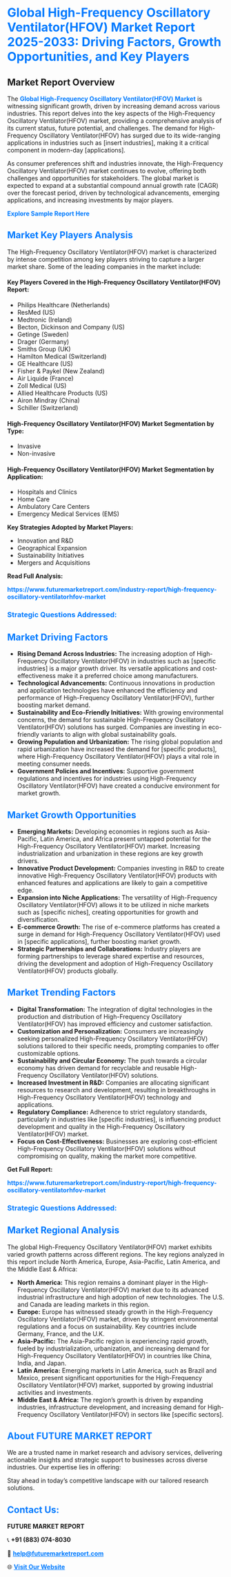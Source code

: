 <h1 style="color: #007BFF;">Global High-Frequency Oscillatory Ventilator(HFOV) Market Report 2025-2033: Driving Factors, Growth Opportunities, and Key Players</h1>

<section id="overview">
<h2>Market Report Overview</h2>
<p>The <a href="https://www.futuremarketreport.com/industry-report/high-frequency-oscillatory-ventilatorhfov-market" style="color: #007BFF; text-decoration: none;"><strong>Global High-Frequency Oscillatory Ventilator(HFOV) Market</strong></a> is witnessing significant growth, driven by increasing demand across various industries. This report delves into the key aspects of the High-Frequency Oscillatory Ventilator(HFOV) market, providing a comprehensive analysis of its current status, future potential, and challenges. The demand for High-Frequency Oscillatory Ventilator(HFOV) has surged due to its wide-ranging applications in industries such as [insert industries], making it a critical component in modern-day [applications].</p>
<p>As consumer preferences shift and industries innovate, the High-Frequency Oscillatory Ventilator(HFOV) market continues to evolve, offering both challenges and opportunities for stakeholders. The global market is expected to expand at a substantial compound annual growth rate (CAGR) over the forecast period, driven by technological advancements, emerging applications, and increasing investments by major players.</p>
</section>

<section id="overview">
<p><a href="https://www.futuremarketreport.com/request-sample/reportId=54752" style="color: #007BFF; text-decoration: none;"><strong>Explore Sample Report Here</strong></a></p>
</section>

<section id="key-players">
<h2 style="color: #007BFF;">Market Key Players Analysis</h2>
<p>The High-Frequency Oscillatory Ventilator(HFOV) market is characterized by intense competition among key players striving to capture a larger market share. Some of the leading companies in the market include:</p>
<h4>Key Players Covered in the High-Frequency Oscillatory Ventilator(HFOV) Report:</h4>
<ul><li>Philips Healthcare (Netherlands)</li><li>ResMed (US)</li><li>Medtronic (Ireland)</li><li>Becton, Dickinson and Company (US)</li><li>Getinge (Sweden)</li><li>Drager (Germany)</li><li>Smiths Group (UK)</li><li>Hamilton Medical (Switzerland)</li><li>GE Healthcare (US)</li><li>Fisher &amp; Paykel (New Zealand)</li><li>Air Liquide (France)</li><li>Zoll Medical (US)</li><li>Allied Healthcare Products (US)</li><li>Airon Mindray (China)</li><li>Schiller (Switzerland)</li></ul>
<h4>High-Frequency Oscillatory Ventilator(HFOV) Market Segmentation by Type:</h4>
<ul><li>Invasive</li><li>Non-invasive</li></ul>

<h4>High-Frequency Oscillatory Ventilator(HFOV) Market Segmentation by Application:</h4>
<ul><li>Hospitals and Clinics</li><li>Home Care</li><li>Ambulatory Care Centers</li><li>Emergency Medical Services (EMS)</li></ul>
<p><strong>Key Strategies Adopted by Market Players:</strong></p>
<ul>
<li>Innovation and R&D</li>
<li>Geographical Expansion</li>
<li>Sustainability Initiatives</li>
<li>Mergers and Acquisitions</li>
</ul>
</section>

<section>
<p><strong>Read Full Analysis: </strong></p><a href="https://www.futuremarketreport.com/industry-report/high-frequency-oscillatory-ventilatorhfov-market" style="color: #007BFF; text-decoration: none;"><strong>https://www.futuremarketreport.com/industry-report/high-frequency-oscillatory-ventilatorhfov-market</strong></a>
<h3 style="color: #007BFF;">Strategic Questions Addressed:</h3>
</section>

<section id="driving-factors">
<h2 style="color: #007BFF;">Market Driving Factors</h2>
<ul>
<li><strong>Rising Demand Across Industries:</strong> The increasing adoption of High-Frequency Oscillatory Ventilator(HFOV) in industries such as [specific industries] is a major growth driver. Its versatile applications and cost-effectiveness make it a preferred choice among manufacturers.</li>
<li><strong>Technological Advancements:</strong> Continuous innovations in production and application technologies have enhanced the efficiency and performance of High-Frequency Oscillatory Ventilator(HFOV), further boosting market demand.</li>
<li><strong>Sustainability and Eco-Friendly Initiatives:</strong> With growing environmental concerns, the demand for sustainable High-Frequency Oscillatory Ventilator(HFOV) solutions has surged. Companies are investing in eco-friendly variants to align with global sustainability goals.</li>
<li><strong>Growing Population and Urbanization:</strong> The rising global population and rapid urbanization have increased the demand for [specific products], where High-Frequency Oscillatory Ventilator(HFOV) plays a vital role in meeting consumer needs.</li>
<li><strong>Government Policies and Incentives:</strong> Supportive government regulations and incentives for industries using High-Frequency Oscillatory Ventilator(HFOV) have created a conducive environment for market growth.</li>
</ul>
</section>

<section id="growth-opportunities">
<h2 style="color: #007BFF;">Market Growth Opportunities</h2>
<ul>
<li><strong>Emerging Markets:</strong> Developing economies in regions such as Asia-Pacific, Latin America, and Africa present untapped potential for the High-Frequency Oscillatory Ventilator(HFOV) market. Increasing industrialization and urbanization in these regions are key growth drivers.</li>
<li><strong>Innovative Product Development:</strong> Companies investing in R&D to create innovative High-Frequency Oscillatory Ventilator(HFOV) products with enhanced features and applications are likely to gain a competitive edge.</li>
<li><strong>Expansion into Niche Applications:</strong> The versatility of High-Frequency Oscillatory Ventilator(HFOV) allows it to be utilized in niche markets such as [specific niches], creating opportunities for growth and diversification.</li>
<li><strong>E-commerce Growth:</strong> The rise of e-commerce platforms has created a surge in demand for High-Frequency Oscillatory Ventilator(HFOV) used in [specific applications], further boosting market growth.</li>
<li><strong>Strategic Partnerships and Collaborations:</strong> Industry players are forming partnerships to leverage shared expertise and resources, driving the development and adoption of High-Frequency Oscillatory Ventilator(HFOV) products globally.</li>
</ul>
</section>

<section id="trending-factors">
<h2 style="color: #007BFF;">Market Trending Factors</h2>
<ul>
<li><strong>Digital Transformation:</strong> The integration of digital technologies in the production and distribution of High-Frequency Oscillatory Ventilator(HFOV) has improved efficiency and customer satisfaction.</li>
<li><strong>Customization and Personalization:</strong> Consumers are increasingly seeking personalized High-Frequency Oscillatory Ventilator(HFOV) solutions tailored to their specific needs, prompting companies to offer customizable options.</li>
<li><strong>Sustainability and Circular Economy:</strong> The push towards a circular economy has driven demand for recyclable and reusable High-Frequency Oscillatory Ventilator(HFOV) solutions.</li>
<li><strong>Increased Investment in R&D:</strong> Companies are allocating significant resources to research and development, resulting in breakthroughs in High-Frequency Oscillatory Ventilator(HFOV) technology and applications.</li>
<li><strong>Regulatory Compliance:</strong> Adherence to strict regulatory standards, particularly in industries like [specific industries], is influencing product development and quality in the High-Frequency Oscillatory Ventilator(HFOV) market.</li>
<li><strong>Focus on Cost-Effectiveness:</strong> Businesses are exploring cost-efficient High-Frequency Oscillatory Ventilator(HFOV) solutions without compromising on quality, making the market more competitive.</li>
</ul>
</section>

<section>
<p><strong>Get Full Report: </strong></p><a href="https://www.futuremarketreport.com/industry-report/high-frequency-oscillatory-ventilatorhfov-market" style="color: #007BFF; text-decoration: none;"><strong>https://www.futuremarketreport.com/industry-report/high-frequency-oscillatory-ventilatorhfov-market</strong></a>
<h3 style="color: #007BFF;">Strategic Questions Addressed:</h3>
</section>


<section id="regional-analysis">
<h2 style="color: #007BFF;">Market Regional Analysis</h2>
<p>The global High-Frequency Oscillatory Ventilator(HFOV) market exhibits varied growth patterns across different regions. The key regions analyzed in this report include North America, Europe, Asia-Pacific, Latin America, and the Middle East & Africa:</p>
<ul>
<li><strong>North America:</strong> This region remains a dominant player in the High-Frequency Oscillatory Ventilator(HFOV) market due to its advanced industrial infrastructure and high adoption of new technologies. The U.S. and Canada are leading markets in this region.</li>
<li><strong>Europe:</strong> Europe has witnessed steady growth in the High-Frequency Oscillatory Ventilator(HFOV) market, driven by stringent environmental regulations and a focus on sustainability. Key countries include Germany, France, and the U.K.</li>
<li><strong>Asia-Pacific:</strong> The Asia-Pacific region is experiencing rapid growth, fueled by industrialization, urbanization, and increasing demand for High-Frequency Oscillatory Ventilator(HFOV) in countries like China, India, and Japan.</li>
<li><strong>Latin America:</strong> Emerging markets in Latin America, such as Brazil and Mexico, present significant opportunities for the High-Frequency Oscillatory Ventilator(HFOV) market, supported by growing industrial activities and investments.</li>
<li><strong>Middle East & Africa:</strong> The region’s growth is driven by expanding industries, infrastructure development, and increasing demand for High-Frequency Oscillatory Ventilator(HFOV) in sectors like [specific sectors].</li>
</ul>
</section>

<footer>
<h2 style="color: #007BFF;">About FUTURE MARKET REPORT</h2>
<p>We are a trusted name in market research and advisory services, delivering actionable insights and strategic support to businesses across diverse industries. Our expertise lies in offering:</p>

<p>Stay ahead in today’s competitive landscape with our tailored research solutions.</p>

<h2 style="color: #007BFF;">Contact Us:</h2>
<p><strong>FUTURE MARKET REPORT</strong></p>
<p>📞 <strong>+91 (883) 074-8030</strong></p>
<p>📧 <strong><a href="mailto:help@futuremarketreport.com" style="color: #007BFF;">help@futuremarketreport.com</a></strong></p>
<p>🌐 <strong><a href="https://www.futuremarketreport.com/" style="color: #007BFF;">Visit Our Website</a></strong></p>
</footer>